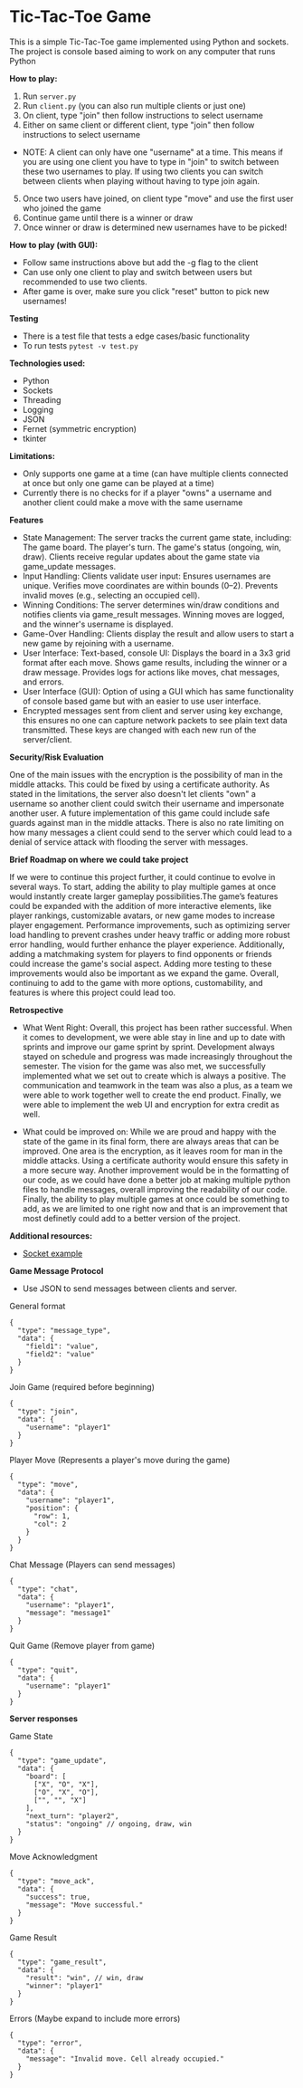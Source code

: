 # Tic-Tac-Toe Game

This is a simple Tic-Tac-Toe game implemented using Python and sockets. The project is console based aiming to work on any computer that runs Python

**How to play:**
1. Run `server.py`
2. Run `client.py` (you can also run multiple clients or just one)
3. On client, type "join" then follow instructions to select username
4. Either on same client or different client, type "join" then follow instructions to select username
  * NOTE: A client can only have one "username" at a time. This means if you are using one client you have to type in "join" to switch between these two usernames to play. If using two clients you can switch between clients when playing without having to type join again.
5. Once two users have joined, on client type "move" and use the first user who joined the game
6. Continue game until there is a winner or draw
7. Once winner or draw is determined new usernames have to be picked!

**How to play (with GUI):**
* Follow same instructions above but add the -g flag to the client
* Can use only one client to play and switch between users but recommended to use two clients.
* After game is over, make sure you click "reset" button to pick new usernames!

**Testing**
* There is a test file that tests a edge cases/basic functionality
* To run tests `pytest -v test.py`

**Technologies used:**
* Python
* Sockets
* Threading
* Logging
* JSON
* Fernet (symmetric encryption)
* tkinter

**Limitations:**
* Only supports one game at a time (can have multiple clients connected at once but only one game can be played at a time)
* Currently there is no checks for if a player "owns" a username and another client could make a move with the same username

**Features**

* State Management:
The server tracks the current game state, including:
The game board.
The player's turn.
The game's status (ongoing, win, draw).
Clients receive regular updates about the game state via game_update messages.
* Input Handling:
Clients validate user input:
Ensures usernames are unique.
Verifies move coordinates are within bounds (0–2).
Prevents invalid moves (e.g., selecting an occupied cell).
* Winning Conditions:
The server determines win/draw conditions and notifies clients via game_result messages.
Winning moves are logged, and the winner's username is displayed.
* Game-Over Handling:
Clients display the result and allow users to start a new game by rejoining with a username.
* User Interface:
Text-based, console UI:
Displays the board in a 3x3 grid format after each move.
Shows game results, including the winner or a draw message.
Provides logs for actions like moves, chat messages, and errors.
* User Interface (GUI): Option of using a GUI which has same functionality of console based game but with an easier to use user interface.
* Encrypted messages sent from client and server using key exchange, this ensures no one can capture network packets to see plain text data transmitted. These keys are changed with each new run of the server/client.

**Security/Risk Evaluation**

One of the main issues with the encryption is the possibility of man in the middle attacks. This could be fixed by using a certificate authority. As stated in the limitations, the server also doesn't let clients "own" a username so another client could switch their username and impersonate another user. A future implementation of this game could include safe guards against man in the middle attacks. There is also no rate limiting on how many messages a client could send to the server which could lead to a denial of service attack with flooding the server with messages.


**Brief Roadmap on where we could take project**

If we were to continue this project further, it could continue to evolve in several ways. To start, adding the ability to play multiple games at once would instantly create larger gameplay possibilities.The game’s features could be expanded with the addition of more interactive elements, like player rankings, customizable avatars, or new game modes to increase player engagement. Performance improvements, such as optimizing server load handling to prevent crashes under heavy traffic or adding more robust error handling, would further enhance the player experience. Additionally, adding a matchmaking system for players to find opponents or friends could increase the game's social aspect. Adding more testing to these improvements would also be important as we expand the game. Overall, continuing to add to the game with more options, customability, and features is where this project could lead too. 

**Retrospective**

* What Went Right:
  Overall, this project has been rather successful. When it comes to development, we were able stay in line and up to date with sprints and improve our game sprint by sprint. Development always stayed on schedule and progress was made increasingly throughout the semester. The vision for the game was also met, we successfully implemented what we set out to create which is always a positive. The communication and teamwork in the team was also a plus, as a team we were able to work together well to create the end product. Finally, we were able to implement the web UI and encryption for extra credit as well.

* What could be improved on:
   While we are proud and happy with the state of the game in its final form, there are always areas that can be improved. One area is the encryption, as it leaves room for man in the middle attacks. Using a certificate authority would ensure this safety in a more secure way. Another improvement would be in the formatting of our code, as we could have done a better job at making multiple python files to handle messages, overall improving the readability of our code. Finally, the ability to play multiple games at once could be something to add, as we are limited to one right now and that is an improvement that most definetly could add to a better version of the project.

**Additional resources:**
* [Socket example](https://www.geeksforgeeks.org/socket-programming-python/)


**Game Message Protocol**
* Use JSON to send messages between clients and server.

General format

```
{
  "type": "message_type",
  "data": {
    "field1": "value",
    "field2": "value"
  }
} 
```

Join Game (required before beginning)
```
{
  "type": "join",
  "data": {
    "username": "player1"
  }
}
```

Player Move (Represents a player's move during the game)
```
{
  "type": "move",
  "data": {
    "username": "player1",
    "position": {
      "row": 1,
      "col": 2
    }
  }
}
```
Chat Message (Players can send messages)
```
{
  "type": "chat",
  "data": {
    "username": "player1",
    "message": "message1"
  }
}
```
Quit Game (Remove player from game)
```
{
  "type": "quit",
  "data": {
    "username": "player1"
  }
}
```
**Server responses**

Game State
```
{
  "type": "game_update",
  "data": {
    "board": [
      ["X", "O", "X"],
      ["O", "X", "O"],
      ["", "", "X"]
    ],
    "next_turn": "player2",
    "status": "ongoing" // ongoing, draw, win
  }
}
```
Move Acknowledgment
```
{
  "type": "move_ack",
  "data": {
    "success": true,
    "message": "Move successful."
  }
}
```
Game Result
```
{
  "type": "game_result",
  "data": {
    "result": "win", // win, draw
    "winner": "player1"
  }
}
```
Errors (Maybe expand to include more errors)
```
{
  "type": "error",
  "data": {
    "message": "Invalid move. Cell already occupied."
  }
}
```
